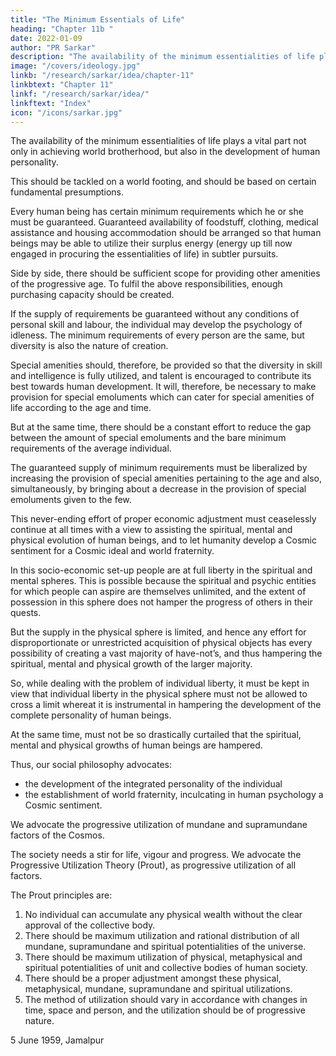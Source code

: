 ```yaml
---
title: "The Minimum Essentials of Life"
heading: "Chapter 11b "
date: 2022-01-09
author: "PR Sarkar"
description: "The availability of the minimum essentialities of life plays a vital part not only in achieving world brotherhood, but also in the development of human personality"
image: "/covers/ideology.jpg"
linkb: "/research/sarkar/idea/chapter-11"
linkbtext: "Chapter 11"
linkf: "/research/sarkar/idea/"
linkftext: "Index"
icon: "/icons/sarkar.jpg"
---
```



The availability of the minimum essentialities of life plays a vital part not only in achieving world brotherhood, but also in the development of human personality. 

This should be tackled on a world footing, and should be based on certain fundamental presumptions. 

Every human being has certain minimum requirements which he or she must be guaranteed. Guaranteed availability of foodstuff, clothing, medical assistance and housing accommodation should be arranged so that human beings may be able to utilize their surplus energy (energy up till now engaged in procuring the essentialities of life) in subtler pursuits. 

Side by side, there should be sufficient scope for providing other amenities of the progressive age. To fulfil the above responsibilities, enough purchasing capacity should be created.

If the supply of requirements be guaranteed without any conditions of personal skill and labour, the individual may develop the psychology of idleness. The minimum requirements of every person are the same, but diversity is also the nature of creation. 

Special amenities should, therefore, be provided so that the diversity in skill and intelligence is fully utilized, and talent is encouraged to contribute its best towards human development. It will, therefore, be necessary to make provision for special emoluments which can cater for special amenities of life according to the age and time. 

But at the same time, there should be a constant effort to reduce the gap between the amount of special emoluments and the bare minimum requirements of the average individual. 

The guaranteed supply of minimum requirements must be liberalized by increasing the provision of special amenities pertaining to the age and also, simultaneously, by bringing about a decrease in the provision of special emoluments given to the few. 

This never-ending effort of proper economic adjustment must ceaselessly continue at all times with a view to assisting the spiritual, mental and physical evolution of human beings, and to let humanity develop a Cosmic sentiment for a Cosmic ideal and world fraternity.

In this socio-economic set-up people are at full liberty in the spiritual and mental spheres. This is possible because the spiritual and psychic entities for which people can aspire are themselves unlimited, and the extent of possession in this sphere does not hamper the progress of others in their quests. 

But the supply in the physical sphere is limited, and hence any effort for disproportionate or unrestricted acquisition of physical objects has every possibility of creating a vast majority of have-not’s, and thus hampering the spiritual, mental and physical growth of the larger majority. 

So, while dealing with the problem of individual liberty, it must be kept in view that individual liberty in the physical sphere must not be allowed to cross a limit whereat it is instrumental in hampering the development of the complete personality of human beings. 

At the same time, must not be so drastically curtailed that the spiritual, mental and physical growths of human beings are hampered.

Thus, our social philosophy advocates:
- the development of the integrated personality of the individual
- the establishment of world fraternity, inculcating in human psychology a Cosmic sentiment. 

We advocate the progressive utilization of mundane and supramundane factors of the Cosmos. 

The society needs a stir for life, vigour and progress. We advocate the Progressive Utilization Theory (Prout), as progressive utilization of all factors. <!-- Those who support this principle may be termed “Proutists”. -->

The Prout principles are:

1. No individual can accumulate any physical wealth without the clear approval of the collective body.
2. There should be maximum utilization and rational distribution of all mundane, supramundane and spiritual potentialities of the universe.
3. There should be maximum utilization of physical, metaphysical and spiritual potentialities of unit and collective bodies of human society.
4. There should be a proper adjustment amongst these physical, metaphysical, mundane, supramundane and spiritual utilizations.
5. The method of utilization should vary in accordance with changes in time, space and person, and the utilization should be of progressive nature.

<!-- Hence, ours is a Progressive Utilization Theory (Prout). -->

5 June 1959, Jamalpur

<!-- ## Footnotes

(1) Unit selves, or jiivátmans, are derived from the Cosmic Self. See “Pratisaiṋcara and Manah” for a discussion of the reunion of the two. –Eds.
 -->